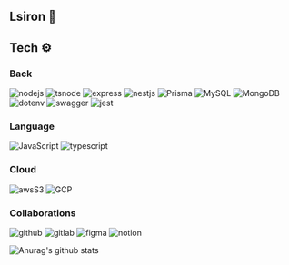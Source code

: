 ## Lsiron 🐺

## Tech ⚙️

### Back
<img alt="nodejs" src="https://img.shields.io/badge/node.js-339933?style=for-the-badge&logo=Node.js&logoColor=white"/> <img alt="tsnode" src ="https://img.shields.io/badge/tsnode-3178C6.svg?&style=for-the-badge&logo=tsnode&logoColor=white"/> <img alt="express" src ="https://img.shields.io/badge/express-000000.svg?&style=for-the-badge&logo=express&logoColor=white"/> <img alt="nestjs" src="https://img.shields.io/badge/nest.js-E0234E?style=for-the-badge&logo=nestjs&logoColor=white"/> <img alt="Prisma" src ="https://img.shields.io/badge/prisma-2D3748.svg?&style=for-the-badge&logo=mysql&logoColor=white"/> <img alt="MySQL" src ="https://img.shields.io/badge/mysql-4479A1.svg?&style=for-the-badge&logo=mysql&logoColor=white"/> <img alt="MongoDB" src="https://img.shields.io/badge/mongoDB-47A248?style=for-the-badge&logo=MongoDB&logoColor=white"/> <img alt="dotenv" src ="https://img.shields.io/badge/dotenv-ECD53F.svg?&style=for-the-badge&logo=dotenv&logoColor=white"/> <img alt="swagger" src ="https://img.shields.io/badge/swagger-85EA2D.svg?&style=for-the-badge&logo=swagger&logoColor=white"/> <img alt="jest" src ="https://img.shields.io/badge/jest-C21325.svg?&style=for-the-badge&logo=jest&logoColor=white"/>

### Language
<img alt="JavaScript" src ="https://img.shields.io/badge/JavaScript-F7DF1E.svg?&style=for-the-badge&logo=JavaScript&logoColor=black"/> <img alt="typescript" src ="https://img.shields.io/badge/typescript-3178C6.svg?&style=for-the-badge&logo=typescript&logoColor=white"/> 

### Cloud
<img alt="awsS3" src="https://img.shields.io/badge/Amazon S3-569A31?style=for-the-badge&logo=Amazon S3&logoColor=white"> <img alt="GCP" src="https://img.shields.io/badge/Google Cloud-4285F4?style=for-the-badge&logo=Google Cloud&logoColor=white">

### Collaborations
<img alt="github" src="https://img.shields.io/badge/github-181717?style=for-the-badge&logo=github&logoColor=white"/> <img alt="gitlab" src ="https://img.shields.io/badge/gitlab-FC6D26.svg?&style=for-the-badge&logo=gitlab&logoColor=white"/> <img alt="figma" src ="https://img.shields.io/badge/figma-F24E1E.svg?&style=for-the-badge&logo=figma&logoColor=white"/> <img alt="notion" src ="https://img.shields.io/badge/notion-000000.svg?&style=for-the-badge&logo=notion&logoColor=white"/>

![Anurag's github stats](https://github-readme-stats.vercel.app/api?username=lsiron&show_icons=true&theme=tokyonight)
